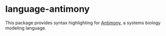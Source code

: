 # language-antimony
This package provides syntax highlighting for [Antimony](http://antimony.sourceforge.net/), a systems biology modeling language.

